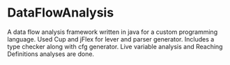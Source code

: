 # DataFlowAnalysis
A data flow analysis framework written in java for a custom programming language. Used Cup and jFlex for lever and parser generator. Includes a type checker along with cfg generator. Live variable analysis and Reaching Definitions analyses are done.
